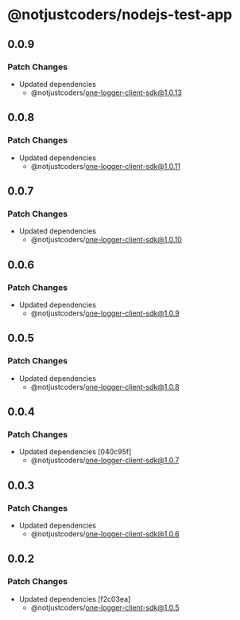 # @notjustcoders/nodejs-test-app

## 0.0.9

### Patch Changes

- Updated dependencies
  - @notjustcoders/one-logger-client-sdk@1.0.13

## 0.0.8

### Patch Changes

- Updated dependencies
  - @notjustcoders/one-logger-client-sdk@1.0.11

## 0.0.7

### Patch Changes

- Updated dependencies
  - @notjustcoders/one-logger-client-sdk@1.0.10

## 0.0.6

### Patch Changes

- Updated dependencies
  - @notjustcoders/one-logger-client-sdk@1.0.9

## 0.0.5

### Patch Changes

- Updated dependencies
  - @notjustcoders/one-logger-client-sdk@1.0.8

## 0.0.4

### Patch Changes

- Updated dependencies [040c95f]
  - @notjustcoders/one-logger-client-sdk@1.0.7

## 0.0.3

### Patch Changes

- Updated dependencies
  - @notjustcoders/one-logger-client-sdk@1.0.6

## 0.0.2

### Patch Changes

- Updated dependencies [f2c03ea]
  - @notjustcoders/one-logger-client-sdk@1.0.5

